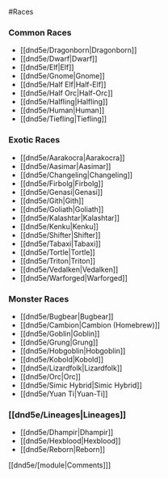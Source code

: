 #Races
### Common Races
* [[dnd5e/Dragonborn\|Dragonborn]]
* [[dnd5e/Dwarf\|Dwarf]]
* [[dnd5e/Elf\|Elf]]
* [[dnd5e/Gnome\|Gnome]]
* [[dnd5e/Half Elf\|Half-Elf]]
* [[dnd5e/Half Orc\|Half-Orc]]
* [[dnd5e/Halfling\|Halfling]]
* [[dnd5e/Human\|Human]]
* [[dnd5e/Tiefling\|Tiefling]]

### Exotic Races
* [[dnd5e/Aarakocra\|Aarakocra]]
* [[dnd5e/Aasimar\|Aasimar]]
* [[dnd5e/Changeling\|Changeling]]
* [[dnd5e/Firbolg\|Firbolg]]
* [[dnd5e/Genasi\|Genasi]]
* [[dnd5e/Gith\|Gith]]
* [[dnd5e/Goliath\|Goliath]]
* [[dnd5e/Kalashtar\|Kalashtar]]
* [[dnd5e/Kenku\|Kenku]]
* [[dnd5e/Shifter\|Shifter]]
* [[dnd5e/Tabaxi\|Tabaxi]]
* [[dnd5e/Tortle\|Tortle]]
* [[dnd5e/Triton\|Triton]]
* [[dnd5e/Vedalken\|Vedalken]]
* [[dnd5e/Warforged\|Warforged]]

### Monster Races
* [[dnd5e/Bugbear\|Bugbear]]
* [[dnd5e/Cambion\|Cambion (Homebrew)]]
* [[dnd5e/Goblin\|Goblin]]
* [[dnd5e/Grung\|Grung]]
* [[dnd5e/Hobgoblin\|Hobgoblin]]
* [[dnd5e/Kobold\|Kobold]]
* [[dnd5e/Lizardfolk\|Lizardfolk]]
* [[dnd5e/Orc\|Orc]]
* [[dnd5e/Simic Hybrid\|Simic Hybrid]]
* [[dnd5e/Yuan Ti\|Yuan-Ti]]

### [[dnd5e/Lineages\|Lineages]]
* [[dnd5e/Dhampir\|Dhampir]]
* [[dnd5e/Hexblood\|Hexblood]]
* [[dnd5e/Reborn\|Reborn]]

[[dnd5e/[module\|Comments]]]